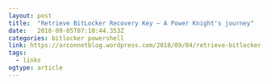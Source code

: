 ```yaml
---
layout: post 
title:  "Retrieve BitLocker Recovery Key – A Power Knight's journey" 
date:   2018-09-05T07:10:44.353Z 
categories: bitlocker powershell
link: https://arconnetblog.wordpress.com/2018/09/04/retrieve-bitlocker-recovery-key/ 
tags:
  - links
ogtype: article 
---
```



